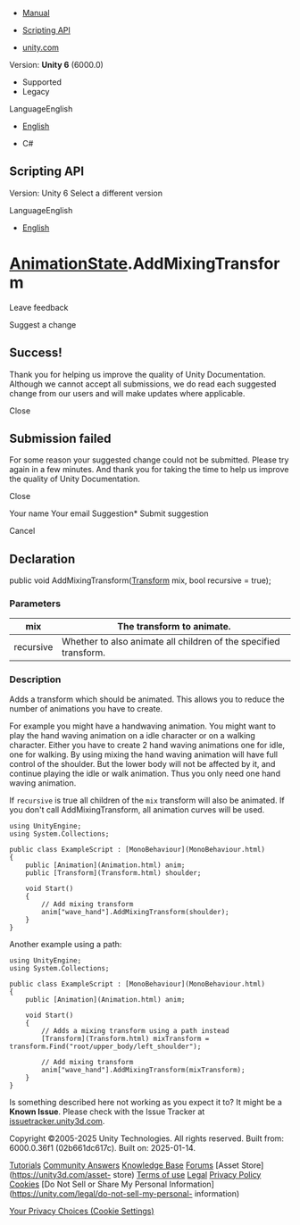 [ ]()

  * [Manual](../Manual/index.html)
  * [Scripting API](../ScriptReference/index.html)

  * [unity.com](https://unity.com/)

Version: **Unity 6** (6000.0)

  * Supported
  * Legacy

LanguageEnglish

  * [English]()

  * C#

[ ](https://docs.unity3d.com)

## Scripting API

Version: Unity 6 Select a different version

LanguageEnglish

  * [English]()

#  [AnimationState](AnimationState.html).AddMixingTransform

Leave feedback

Suggest a change

## Success!

Thank you for helping us improve the quality of Unity Documentation. Although
we cannot accept all submissions, we do read each suggested change from our
users and will make updates where applicable.

Close

## Submission failed

For some reason your suggested change could not be submitted. Please <a>try
again</a> in a few minutes. And thank you for taking the time to help us
improve the quality of Unity Documentation.

Close

Your name Your email Suggestion* Submit suggestion

Cancel

[ ]()

## Declaration

public void AddMixingTransform([Transform](Transform.html) mix, bool recursive
= true);

### Parameters

mix | The transform to animate.  
---|---  
recursive | Whether to also animate all children of the specified transform.  
  
### Description

Adds a transform which should be animated. This allows you to reduce the
number of animations you have to create.

For example you might have a handwaving animation. You might want to play the
hand waving animation on a idle character or on a walking character. Either
you have to create 2 hand waving animations one for idle, one for walking. By
using mixing the hand waving animation will have full control of the shoulder.
But the lower body will not be affected by it, and continue playing the idle
or walk animation. Thus you only need one hand waving animation.  
  
If `recursive` is true all children of the `mix` transform will also be
animated. If you don't call AddMixingTransform, all animation curves will be
used.

    
    
    using UnityEngine;
    using System.Collections;  
      
    public class ExampleScript : [MonoBehaviour](MonoBehaviour.html)
    {
        public [Animation](Animation.html) anim;
        public [Transform](Transform.html) shoulder;  
      
        void Start()
        {
            // Add mixing transform
            anim["wave_hand"].AddMixingTransform(shoulder);
        }
    }
    

Another example using a path:

    
    
    using UnityEngine;
    using System.Collections;  
      
    public class ExampleScript : [MonoBehaviour](MonoBehaviour.html)
    {
        public [Animation](Animation.html) anim;  
      
        void Start()
        {
            // Adds a mixing transform using a path instead
            [Transform](Transform.html) mixTransform = transform.Find("root/upper_body/left_shoulder");  
      
            // Add mixing transform
            anim["wave_hand"].AddMixingTransform(mixTransform);
        }
    }
    

Is something described here not working as you expect it to? It might be a
**Known Issue**. Please check with the Issue Tracker at
[issuetracker.unity3d.com](https://issuetracker.unity3d.com).

Copyright ©2005-2025 Unity Technologies. All rights reserved. Built from:
6000.0.36f1 (02b661dc617c). Built on: 2025-01-14.

[Tutorials](https://unity3d.com/learn) [Community
Answers](https://answers.unity3d.com) [Knowledge
Base](https://support.unity3d.com/hc/en-us)
[Forums](https://forum.unity3d.com) [Asset Store](https://unity3d.com/asset-
store) [Terms of use](https://docs.unity3d.com/Manual/TermsOfUse.html)
[Legal](https://unity.com/legal) [Privacy
Policy](https://unity.com/legal/privacy-policy)
[Cookies](https://unity.com/legal/cookie-policy) [Do Not Sell or Share My
Personal Information](https://unity.com/legal/do-not-sell-my-personal-
information)

[Your Privacy Choices (Cookie Settings)](javascript:void\(0\);)

